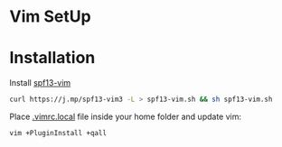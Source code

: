 Vim SetUp
========

# Installation

Install [spf13-vim](https://github.com/spf13/spf13-vim)
```bash
curl https://j.mp/spf13-vim3 -L > spf13-vim.sh && sh spf13-vim.sh 
```
Place [.vimrc.local](.vimrc.local) file inside your home folder and update vim:
```bash
vim +PluginInstall +qall
```
